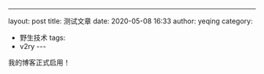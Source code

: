---
layout: post
title: 测试文章
date: 2020-05-08 16:33
author: yeqing
category: 
- 野生技术
tags: 
- v2ry
​---

我的博客正式启用！